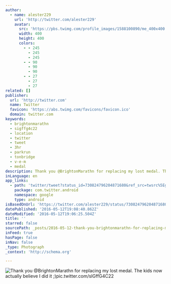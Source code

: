```yaml
---
author:
  - name: alester229
    url: 'http://twitter.com/alester229'
    avatar:
      src: 'https://pbs.twimg.com/profile_images/1588100890/me_400x400.jpg'
      width: 400
      height: 400
      colors:
        - - 245
          - 245
          - 245
        - - 90
          - 90
          - 90
        - - 27
          - 27
          - 27
related: []
publisher:
  url: 'http://twitter.com'
  name: Twitter
  favicon: 'https://abs.twimg.com/favicons/favicon.ico'
  domain: twitter.com
keywords:
  - brightonmarathn
  - sigffg4c22
  - location
  - twitter
  - tweet
  - 3hr
  - parkrun
  - tonbridge
  - v-e-m
  - medal
description: Thank you @BrightonMarathn for replacing my lost medal. The kids now actually believe I did it ;)pic.twitter.com/sIGffG4C22
inLanguage: en
app_links:
  - path: 'twitter/tweet?status_id=730824796204871680&ref_src=twsrc%5Egoogle%7Ctwcamp%5Eandroidseo%7Ctwgr%5Estatus%7Ctwterm%5E730824796204871680'
    package: com.twitter.android
    namespace: google
    type: android
isBasedOnUrl: 'https://twitter.com/alester229/status/730824796204871680'
datePublished: '2016-05-12T19:08:40.862Z'
dateModified: '2016-05-12T19:06:25.504Z'
title: ''
starred: false
sourcePath: _posts/2016-05-12-thank-you-brightonmarathn-for-replacing-my-lost-medal-the.md
inFeed: true
hasPage: false
inNav: false
_type: Photograph
_context: 'http://schema.org'

---
```

![Thank you @BrightonMarathn for replacing my lost medal. The kids now actually believe I did it ;)pic.twitter.com/sIGffG4C22](https://pbs.twimg.com/media/CiRpQVXWkAAbSeK.jpg:large)